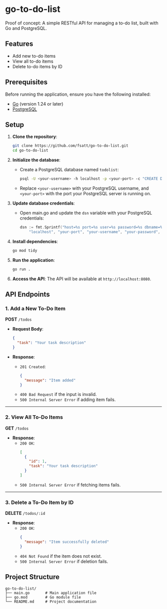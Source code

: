 # go-to-do-list
Proof of concept: A simple RESTful API for managing a to-do list, built with Go and PostgreSQL.

## Features

- Add new to-do items
- View all to-do items
- Delete to-do items by ID

## Prerequisites

Before running the application, ensure you have the following installed:

- [Go](https://golang.org/dl/) (version 1.24 or later)
- [PostgreSQL](https://www.postgresql.org/download/)

## Setup

1. **Clone the repository**:
   ```bash
   git clone https://github.com/fsatt/go-to-do-list.git
   cd go-to-do-list
   ```

2. **Initialize the database**:
   - Create a PostgreSQL database named `todolist`:
     ```bash
     psql -U <your-username> -h localhost -p <your-port> -c "CREATE DATABASE \"todolist\";"
     ```
   - Replace `<your-username>` with your PostgreSQL username, and `<your-port>` with the port your PostgreSQL server is running on.

3. **Update database credentials**:
   - Open main.go and update the `dsn` variable with your PostgreSQL credentials:
     ```go
     dsn := fmt.Sprintf("host=%s port=%s user=%s password=%s dbname=%s sslmode=disable",
         "localhost", "your-port", "your-username", "your-password", "todolist")
     ```

4. **Install dependencies**:
   ```bash
   go mod tidy
   ```

5. **Run the application**:
   ```bash
   go run .
   ```

6. **Access the API**:
   The API will be available at `http://localhost:8080`.

## API Endpoints

### 1. Add a New To-Do Item
**POST** `/todos`

- **Request Body**:
  ```json
  {
    "task": "Your task description"
  }
  ```

- **Response**:
  - `201 Created`:
    ```json
    {
      "message": "Item added"
    }
    ```
  - `400 Bad Request` if the input is invalid.
  - `500 Internal Server Error` if adding item fails.

---

### 2. View All To-Do Items
**GET** `/todos`

- **Response**:
  - `200 OK`:
    ```json
    [
      {
        "id": 1,
        "task": "Your task description"
      }
    ]
    ```
  - `500 Internal Server Error` if fetching items fails.

---

### 3. Delete a To-Do Item by ID
**DELETE** `/todos/:id`

- **Response**:
  - `200 OK`:
    ```json
    {
      "message": "Item successfully deleted"
    }
    ```
  - `404 Not Found` if the item does not exist.
  - `500 Internal Server Error` if deletion fails.

## Project Structure

```
go-to-do-list/
├── main.go       # Main application file
├── go.mod        # Go module file
└── README.md     # Project documentation
```
